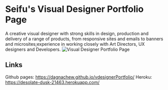 # Seifu's Visual Designer Portfolio Page

A creative visual designer with strong skills in design, production and delivery of a range of products, from responsive sites and emails to banners and microsites;experience in working closely with Art Directors, UX designers and Developers.
![Visual Designer Portfolio Page](/public/assets/img/vdesigner.png)

## Links 
Github pages: https://dagnachew.github.io/vdesignerPortfolio/
Heroku: https://desolate-dusk-21463.herokuapp.com/
